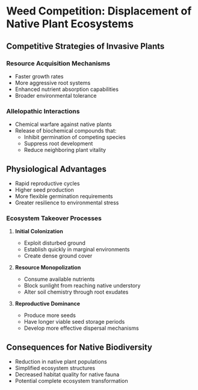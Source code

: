 # Weed Competition: Displacement of Native Plant Ecosystems

## Competitive Strategies of Invasive Plants

### Resource Acquisition Mechanisms
- Faster growth rates
- More aggressive root systems
- Enhanced nutrient absorption capabilities
- Broader environmental tolerance

### Allelopathic Interactions
- Chemical warfare against native plants
- Release of biochemical compounds that:
  - Inhibit germination of competing species
  - Suppress root development
  - Reduce neighboring plant vitality

## Physiological Advantages
- Rapid reproductive cycles
- Higher seed production
- More flexible germination requirements
- Greater resilience to environmental stress

### Ecosystem Takeover Processes
1. **Initial Colonization**
   - Exploit disturbed ground
   - Establish quickly in marginal environments
   - Create dense ground cover

2. **Resource Monopolization**
   - Consume available nutrients
   - Block sunlight from reaching native understory
   - Alter soil chemistry through root exudates

3. **Reproductive Dominance**
   - Produce more seeds
   - Have longer viable seed storage periods
   - Develop more effective dispersal mechanisms

## Consequences for Native Biodiversity
- Reduction in native plant populations
- Simplified ecosystem structures
- Decreased habitat quality for native fauna
- Potential complete ecosystem transformation